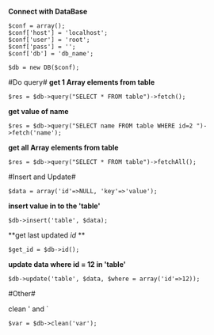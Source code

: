 **Connect with DataBase**

```
$conf = array();
$conf['host'] = 'localhost';
$conf['user'] = 'root';
$conf['pass'] = '';
$conf['db'] = 'db_name';

$db = new DB($conf);
```

#Do query#
**get 1 Array elements from table**
```
$res = $db->query("SELECT * FROM table")->fetch();
```

**get value of name**
```
$res = $db->query("SELECT name FROM table WHERE id=2 ")->fetch('name');
```

**get all Array elements from table**
```
$res = $db->query("SELECT * FROM table")->fetchAll();
```

#Insert and Update#


```
$data = array('id'=>NULL, 'key'=>'value');
```

**insert value in to the 'table'**
```
$db->insert('table', $data);
```

**get last updated *id* **
```
$get_id = $db->id();
```


**update data where id = 12 in 'table'**
```
$db->update('table', $data, $where = array('id'=>12));
```

#Other#

clean ' and \`
```
$var = $db->clean('var');
```


